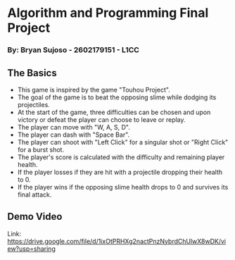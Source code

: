 # Algorithm and Programming Final Project
### By: Bryan Sujoso - 2602179151 - L1CC

## The Basics
- This game is inspired by the game "Touhou Project".
- The goal of the game is to beat the opposing slime while dodging its projectiles.
- At the start of the game, three difficulties can be chosen and upon victory or defeat the player can choose to leave or replay.
- The player can move with "W, A, S, D".
- The player can dash with "Space Bar".
- The player can shoot with "Left Click" for a singular shot or "Right Click" for a burst shot.
- The player's score is calculated with the difficulty and remaining player health.
- If the player losses if they are hit with a projectile dropping their health to 0.
- If the player wins if the opposing slime health drops to 0 and survives its final attack. 

## Demo Video
Link: https://drive.google.com/file/d/1ixOtPRHXg2nactPnzNybrdChUlwX8wDK/view?usp=sharing
